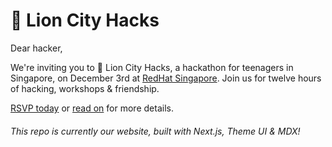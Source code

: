 # 🦁 Lion City Hacks

Dear hacker,

We're inviting you to 🦁 Lion City Hacks, a hackathon for teenagers in Singapore, on December 3rd at [RedHat Singapore](https://www.google.com/maps/place/Red+Hat+Asia+Pacific+Pte+Ltd/@1.2841018,103.8477742,17z/data=!3m1!4b1!4m5!3m4!1s0x31da191377716ae1:0x166080ad6b7de256!8m2!3d1.2841018!4d103.8499629). Join us for twelve hours of hacking, workshops & friendship.

[RSVP today](https://register.lioncityhacks.com) or [read on](https://lioncityhacks.com) for more details.

###### This repo is currently our website, built with Next.js, Theme UI & MDX!
